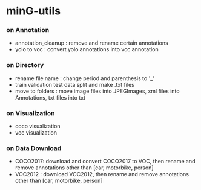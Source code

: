 # minG-utils

### on Annotation
- annotation_cleanup : remove and rename certain annotations
- yolo to voc : convert yolo annotations into voc annotation 

### on Directory
- rename file name : change period and parenthesis to '_'
- train validation test data split and make .txt files
- move to folders : move image files into JPEGImages, xml files into Annotations, txt files into txt

### on Visualization
- coco visualization
- voc visualization

### on Data Download
- COCO2017: download and convert COCO2017 to VOC, then rename and remove annotations other than [car, motorbike, person]
- VOC2012 : download VOC2012, then rename and remove annotations other than [car, motorbike, person]

